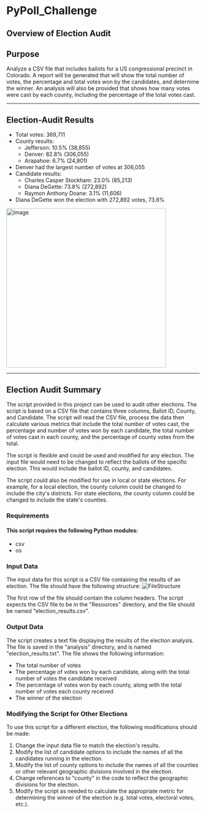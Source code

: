 # PyPoll_Challenge



## Overview of Election Audit



## Purpose

Analyze a CSV file that includes ballots for a US congressional precinct in Colorado. A report will be generated that will show the total number of votes, the percentage and total votes won by the candidates, and determine the winner. An analysis will also be provided that shows how many votes were cast by each county, including the percentage of the total votes cast.
___________________________________________________________________________________________________________________________________________________________

## Election-Audit Results

- Total votes: 369,711
- County results:
	- Jefferson: 10.5% (38,855)
	- Denver: 82.8% (306,055)
	- Arapahoe: 6.7% (24,801)
- Denver had the largest number of votes at 306,055
- Candidate results:
	- Charles Casper Stockham: 23.0% (85,213)
	- Diana DeGette: 73.8% (272,892)
	- Raymon Anthony Doane: 3.1% (11,606)
- Diana DeGette won the election with 272,892 votes, 73.8%

<img width="416" alt="image" src="https://user-images.githubusercontent.com/114355199/208540784-d6ccc1ea-91bd-410d-ba92-8c03c4140b21.png">

__________________________________________________________________________________________________________________________________________________________

## Election Audit Summary

The script provided in this project can be used to audit other elections. The script is based on a CSV file that contains three columns, Ballot ID, County, and Candidate. The script will read the CSV file, process the data then calculate various metrics that include the total number of votes cast, the percentage and number of votes won by each candidate, the total number of votes cast in each county, and the percentage of county votes from the total.

The script is flexible and could be used and modified for any election. The input file would need to be changed to reflect the ballots of the specific election. This would include the ballot ID, county, and candidates.

The script could also be modified for use in local or state elections. For example, for a local election, the county column could be changed to include the city's districts. For state elections, the county column could be changed to include the state's counties.


### Requirements

#### This script requires the following Python modules:

- csv
- os

### Input Data

The input data for this script is a CSV file containing the results of an election. The file should have the following structure:
![FileStructure](https://user-images.githubusercontent.com/114355199/208540220-c43c6ea5-ce14-4168-803e-c47c33e58c25.png)


The first row of the file should contain the column headers. The script expects the CSV file to be in the "Resources" directory, and the file should be named "election_results.csv".


### Output Data

The script creates a text file displaying the results of the election analysis. The file is saved in the "analysis" directory, and is named "election_results.txt". The file shows the following information:

- The total number of votes
- The percentage of votes won by each candidate, along with the total number of votes the candidate received
- The percentage of votes won by each county, along with the total number of votes each county received
- The winner of the election

### Modifying the Script for Other Elections

To use this script for a different election, the following modifications should be made:

1. Change the input data file to match the election's results.
2. Modify the list of candidate options to include the names of all the candidates running in the election.
3. Modify the list of county options to include the names of all the counties or other relevant geographic divisions involved in the election.
4. Change references to "county" in the code to reflect the geographic divisions for the election.
5. Modify the script as needed to calculate the appropriate metric for determining the winner of the election (e.g. total votes, electoral votes, etc.).
